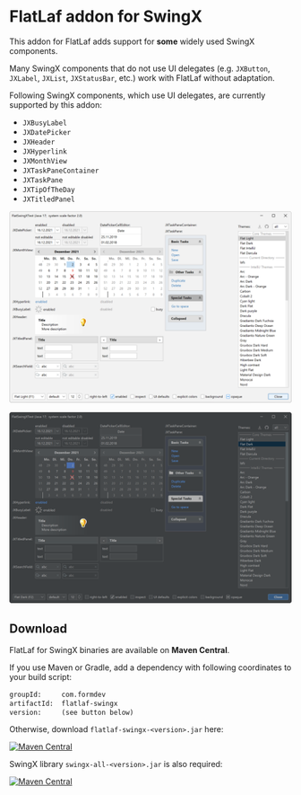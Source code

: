 FlatLaf addon for SwingX
========================

This addon for FlatLaf adds support for **some** widely used SwingX components.

Many SwingX components that do not use UI delegates (e.g. `JXButton`, `JXLabel`,
`JXList`, `JXStatusBar`, etc.) work with FlatLaf without adaptation.

Following SwingX components, which use UI delegates, are currently supported by
this addon:

- `JXBusyLabel`
- `JXDatePicker`
- `JXHeader`
- `JXHyperlink`
- `JXMonthView`
- `JXTaskPaneContainer`
- `JXTaskPane`
- `JXTipOfTheDay`
- `JXTitledPanel`

![Flat Light SwingX Demo](../images/FlatLightSwingXTest.png)

![Flat Dark SwingX Demo](../images/FlatDarkSwingXTest.png)


Download
--------

FlatLaf for SwingX binaries are available on **Maven Central**.

If you use Maven or Gradle, add a dependency with following coordinates to your
build script:

    groupId:     com.formdev
    artifactId:  flatlaf-swingx
    version:     (see button below)

Otherwise, download `flatlaf-swingx-<version>.jar` here:

[![Maven Central](https://maven-badges.herokuapp.com/maven-central/com.formdev/flatlaf-swingx/badge.svg?style=flat-square&color=007ec6)](https://maven-badges.herokuapp.com/maven-central/com.formdev/flatlaf-swingx)


SwingX library `swingx-all-<version>.jar` is also required:

[![Maven Central](https://maven-badges.herokuapp.com/maven-central/org.swinglabs.swingx/swingx-all/badge.svg?style=flat-square&color=007ec6)](https://maven-badges.herokuapp.com/maven-central/org.swinglabs.swingx/swingx-all)
